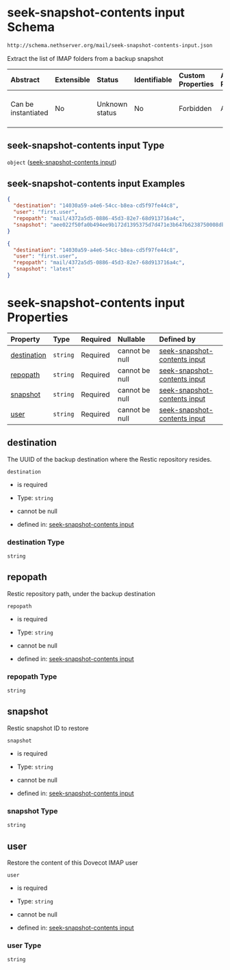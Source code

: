 # seek-snapshot-contents input Schema

```txt
http://schema.nethserver.org/mail/seek-snapshot-contents-input.json
```

Extract the list of IMAP folders from a backup snapshot

| Abstract            | Extensible | Status         | Identifiable | Custom Properties | Additional Properties | Access Restrictions | Defined In                                                                                         |
| :------------------ | :--------- | :------------- | :----------- | :---------------- | :-------------------- | :------------------ | :------------------------------------------------------------------------------------------------- |
| Can be instantiated | No         | Unknown status | No           | Forbidden         | Allowed               | none                | [seek-snapshot-contents-input.json](mail/seek-snapshot-contents-input.json "open original schema") |

## seek-snapshot-contents input Type

`object` ([seek-snapshot-contents input](seek-snapshot-contents-input.md))

## seek-snapshot-contents input Examples

```json
{
  "destination": "14030a59-a4e6-54cc-b8ea-cd5f97fe44c8",
  "user": "first.user",
  "repopath": "mail/4372a5d5-0886-45d3-82e7-68d913716a4c",
  "snapshot": "aee022f50fa0b494ee9b172d1395375d7d471e3b647b6238750008dba92d29f7"
}
```

```json
{
  "destination": "14030a59-a4e6-54cc-b8ea-cd5f97fe44c8",
  "user": "first.user",
  "repopath": "mail/4372a5d5-0886-45d3-82e7-68d913716a4c",
  "snapshot": "latest"
}
```

# seek-snapshot-contents input Properties

| Property                    | Type     | Required | Nullable       | Defined by                                                                                                                                                                           |
| :-------------------------- | :------- | :------- | :------------- | :----------------------------------------------------------------------------------------------------------------------------------------------------------------------------------- |
| [destination](#destination) | `string` | Required | cannot be null | [seek-snapshot-contents input](seek-snapshot-contents-input-properties-destination.md "http://schema.nethserver.org/mail/seek-snapshot-contents-input.json#/properties/destination") |
| [repopath](#repopath)       | `string` | Required | cannot be null | [seek-snapshot-contents input](seek-snapshot-contents-input-properties-repopath.md "http://schema.nethserver.org/mail/seek-snapshot-contents-input.json#/properties/repopath")       |
| [snapshot](#snapshot)       | `string` | Required | cannot be null | [seek-snapshot-contents input](seek-snapshot-contents-input-properties-snapshot.md "http://schema.nethserver.org/mail/seek-snapshot-contents-input.json#/properties/snapshot")       |
| [user](#user)               | `string` | Required | cannot be null | [seek-snapshot-contents input](seek-snapshot-contents-input-properties-user.md "http://schema.nethserver.org/mail/seek-snapshot-contents-input.json#/properties/user")               |

## destination

The UUID of the backup destination where the Restic repository resides.

`destination`

* is required

* Type: `string`

* cannot be null

* defined in: [seek-snapshot-contents input](seek-snapshot-contents-input-properties-destination.md "http://schema.nethserver.org/mail/seek-snapshot-contents-input.json#/properties/destination")

### destination Type

`string`

## repopath

Restic repository path, under the backup destination

`repopath`

* is required

* Type: `string`

* cannot be null

* defined in: [seek-snapshot-contents input](seek-snapshot-contents-input-properties-repopath.md "http://schema.nethserver.org/mail/seek-snapshot-contents-input.json#/properties/repopath")

### repopath Type

`string`

## snapshot

Restic snapshot ID to restore

`snapshot`

* is required

* Type: `string`

* cannot be null

* defined in: [seek-snapshot-contents input](seek-snapshot-contents-input-properties-snapshot.md "http://schema.nethserver.org/mail/seek-snapshot-contents-input.json#/properties/snapshot")

### snapshot Type

`string`

## user

Restore the content of this Dovecot IMAP user

`user`

* is required

* Type: `string`

* cannot be null

* defined in: [seek-snapshot-contents input](seek-snapshot-contents-input-properties-user.md "http://schema.nethserver.org/mail/seek-snapshot-contents-input.json#/properties/user")

### user Type

`string`
